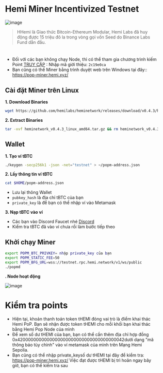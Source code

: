 # Hemi Miner Incentivized Testnet

![image](https://github.com/user-attachments/assets/996c7d95-8be3-457b-a920-270fc337c6e1)
> HHemi là Giao thức Bitcoin-Ethereum Modular, Hemi Labs đã huy động được 15 triệu đô la trong vòng gọi vốn Seed do Binance Labs Fund dẫn đầu.
 
#

* Đối với các bạn không chạy Node, thì có thể tham gia chương trình kiếm  Point [TRUY CẬP](https://points.absinthe.network/hemi/) : Nhập mã giới thiệu: `2c19e0ca`
* Bạn cũng có thể Miner  bằng trình duyệt web trên Windows tại đây:: https://pop-miner.hemi.xyz/

## Cài đặt Miner trên Linux
**1. Download Binaries**
```bash
wget https://github.com/hemilabs/heminetwork/releases/download/v0.4.3/heminetwork_v0.4.3_linux_amd64.tar.gz
```

**2. Extract Binaries**
```bash
tar -xvf heminetwork_v0.4.3_linux_amd64.tar.gz && rm heminetwork_v0.4.3_linux_amd64.tar.gz && cd heminetwork_v0.4.3_linux_amd64
```

## Wallet
**1. Tạo ví tBTC**
```bash
./keygen -secp256k1 -json -net="testnet" > ~/popm-address.json
```

**2. Lấy thông tin ví tBTC**
```bash
cat $HOME/popm-address.json
```
* Lưu lại thông Wallet
* `pubkey_hash` là địa chỉ tBTC của bạn
* `private_key` là để bạn có thể nhập ví vào Metamask

**3. Nạp tBTC vào ví**
* Các bạn vào Discord Faucet nhé [Discord](https://discord.gg/hemixyz) 
* Kiểm tra tBTC đã vào ví chưa rồi làm bước tiếp theo

## Khởi chạy Miner
```bash
export POPM_BTC_PRIVKEY= nhập private_key của bạn
export POPM_STATIC_FEE=50
export POPM_BFG_URL=wss://testnet.rpc.hemi.network/v1/ws/public
./popmd
```

**. Node hoạt động**


![image](https://github.com/user-attachments/assets/76dc9867-a0b3-4d11-9baf-cd1d5a94f695)



# Kiểm tra points
*  Hiện tại, khoản thanh toán token tHEMI đóng vai trò là điểm khai thác Hemi PoP. Bạn sẽ nhận được token tHEMI cho mỗi khối bạn khai thác bằng Hemi Pop Node của mình
*  Để xem số dư tHEMI của bạn, bạn có thể cần thêm địa chỉ hợp đồng 0x4200000000000000000000000000000000000042dưới dạng "mã thông báo tùy chỉnh" vào ví metamask của mình trên Mạng Hemi Sepolia.
*  Bạn cũng có thể nhập private_keysố dư tHEMI tại đây để kiểm tra: https://pop-miner.hemi.xyz/
   Việc đạt được tHEMI bị trì hoãn ngay bây giờ, bạn có thể kiểm tra sau
